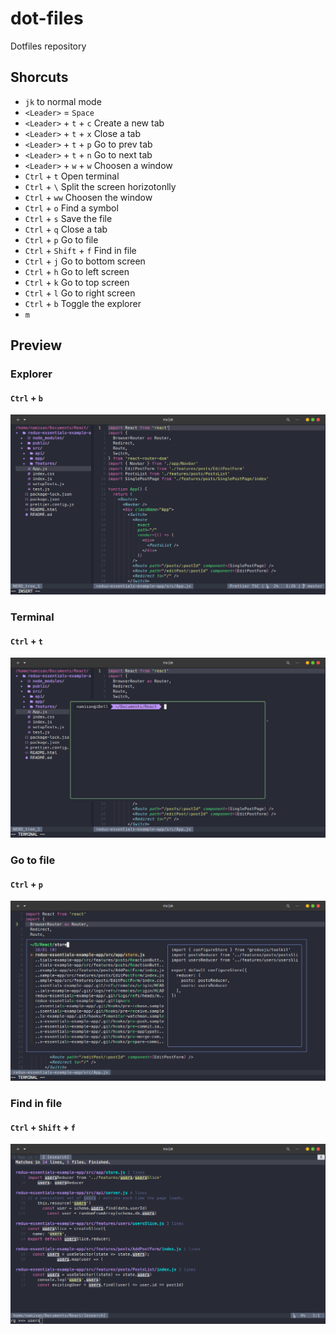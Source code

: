 # dot-files

Dotfiles repository

## Shorcuts

- `jk` to normal mode
- `<Leader>` = `Space`
- `<Leader>` + `t` + `c` Create a new tab
- `<Leader>` + `t` + `x` Close a tab
- `<Leader>` + `t` + `p` Go to prev tab
- `<Leader>` + `t` + `n` Go to next tab
- `<Leader>` + `w` + `w` Choosen a window
- `Ctrl` + `t` Open terminal
- `Ctrl` + `\` Split the screen horizotonlly
- `Ctrl` + `ww` Choosen the window
- `Ctrl` + `o` Find a symbol
- `Ctrl` + `s` Save the file
- `Ctrl` + `q` Close a tab
- `Ctrl` + `p` Go to file
- `Ctrl` + `Shift` + `f` Find in file
- `Ctrl` + `j` Go to bottom screen
- `Ctrl` + `h` Go to left screen
- `Ctrl` + `k` Go to top screen
- `Ctrl` + `l` Go to right screen
- `Ctrl` + `b` Toggle the explorer
- `m` 

## Preview

### Explorer
#### `Ctrl` + `b`
![Home!](./assets/images/home.png)

### Terminal
#### `Ctrl` + `t`
![Terminal!](./assets/images/terminal.png)

### Go to file
#### `Ctrl` + `p`
![Go to file!](./assets/images/goToFile.png)

### Find in file
#### `Ctrl` + `Shift` + `f`
![Find in file!](./assets/images/searchInFile.png)